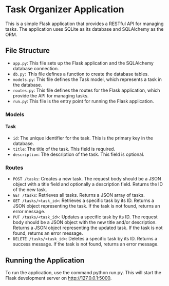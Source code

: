 # Task Organizer Application
This is a simple Flask application that provides a RESTful API for managing tasks. The application uses SQLite as its database and SQLAlchemy as the ORM.

## File Structure
- `app.py`: This file sets up the Flask application and the SQLAlchemy database connection.
- `db.py:` This file defines a function to create the database tables.
- `models.py`: This file defines the Task model, which represents a task in the database.
- `routes.py`: This file defines the routes for the Flask application, which provide the API for managing tasks.
- `run.py`: This file is the entry point for running the Flask application.

### Models
#### Task
- `id`: The unique identifier for the task. This is the primary key in the database.
- `title`: The title of the task. This field is required.
- `description`: The description of the task. This field is optional.

### Routes
- `POST /tasks`: Creates a new task. The request body should be a JSON object with a title field and optionally a description field. Returns the ID of the new task.
- `GET /tasks`: Retrieves all tasks. Returns a JSON array of tasks.
- `GET /tasks/<task_id>`: Retrieves a specific task by its ID. Returns a JSON object representing the task. If the task is not found, returns an error message.
- `PUT /tasks/<task_id>`: Updates a specific task by its ID. The request body should be a JSON object with the new title and/or description. Returns a JSON object representing the updated task. If the task is not found, returns an error message.
- `DELETE /tasks/<task_id>`: Deletes a specific task by its ID. Returns a success message. If the task is not found, returns an error message.

## Running the Application
To run the application, use the command python run.py. This will start the Flask development server on http://127.0.0.1:5000.


